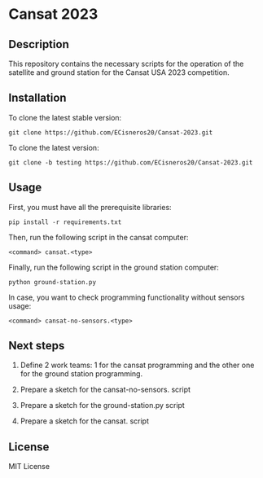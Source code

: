 # Cansat 2023

## Description

This repository contains the necessary scripts for the operation of the satellite and ground station for the Cansat USA 2023 competition.

## Installation

To clone the latest stable version:

	git clone https://github.com/ECisneros20/Cansat-2023.git

To clone the latest version:

	git clone -b testing https://github.com/ECisneros20/Cansat-2023.git

## Usage

First, you must have all the prerequisite libraries:

	pip install -r requirements.txt

Then, run the following script in the cansat computer:

	<command> cansat.<type>

Finally, run the following script in the ground station computer:

	python ground-station.py

In case, you want to check programming functionality without sensors usage:

	<command> cansat-no-sensors.<type>

## Next steps

1. Define 2 work teams: 1 for the cansat programming and the other one for the ground station programming.

2. Prepare a sketch for the cansat-no-sensors.<type> script

3. Prepare a sketch for the ground-station.py script

4. Prepare a sketch for the cansat.<type> script

## License

MIT License
